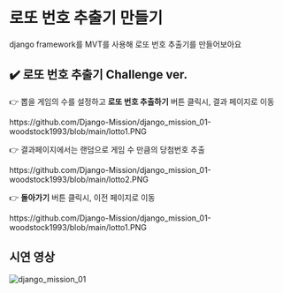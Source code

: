 # 로또 번호 추출기 만들기
django framework를 MVT를 사용해 로또 번호 추출기를 만들어보아요

## ✔️ 로또 번호 추출기 Challenge ver.

<p>👉 뽑을 게임의 수를 설정하고 <b>로또 번호 추출하기</b> 버튼 클릭시, 결과 페이지로 이동</p>
https://github.com/Django-Mission/django_mission_01-woodstock1993/blob/main/lotto1.PNG
<br/>

<p>👉 결과페이지에서는 랜덤으로 게임 수 만큼의 당첨번호 추출</p>
https://github.com/Django-Mission/django_mission_01-woodstock1993/blob/main/lotto2.PNG
<br/>

<p>👉 <b>돌아가기</b> 버튼 클릭시, 이전 페이지로 이동</p>
https://github.com/Django-Mission/django_mission_01-woodstock1993/blob/main/lotto1.PNG
<br/>

## 시연 영상
![django_mission_01](https://user-images.githubusercontent.com/67543838/160998831-29a0a1c3-d5a3-424a-9c7c-89c3c219b5aa.gif)
